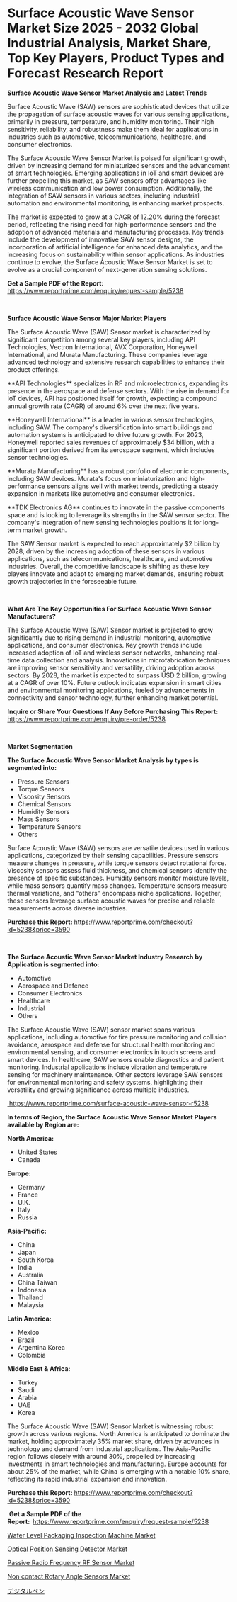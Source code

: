 <p><h1>Surface Acoustic Wave Sensor Market Size 2025 - 2032 Global Industrial Analysis, Market Share, Top Key Players, Product Types and Forecast Research Report</h1></p><p><strong>Surface Acoustic Wave Sensor Market Analysis and Latest Trends</strong></p>
<p><p>Surface Acoustic Wave (SAW) sensors are sophisticated devices that utilize the propagation of surface acoustic waves for various sensing applications, primarily in pressure, temperature, and humidity monitoring. Their high sensitivity, reliability, and robustness make them ideal for applications in industries such as automotive, telecommunications, healthcare, and consumer electronics. </p><p>The Surface Acoustic Wave Sensor Market is poised for significant growth, driven by increasing demand for miniaturized sensors and the advancement of smart technologies. Emerging applications in IoT and smart devices are further propelling this market, as SAW sensors offer advantages like wireless communication and low power consumption. Additionally, the integration of SAW sensors in various sectors, including industrial automation and environmental monitoring, is enhancing market prospects.</p><p>The market is expected to grow at a CAGR of 12.20% during the forecast period, reflecting the rising need for high-performance sensors and the adoption of advanced materials and manufacturing processes. Key trends include the development of innovative SAW sensor designs, the incorporation of artificial intelligence for enhanced data analytics, and the increasing focus on sustainability within sensor applications. As industries continue to evolve, the Surface Acoustic Wave Sensor Market is set to evolve as a crucial component of next-generation sensing solutions.</p></p>
<p><strong>Get a Sample PDF of the Report:&nbsp;</strong> <a href="https://www.reportprime.com/enquiry/request-sample/5238?utm_campaign=101&utm_medium=2&utm_source=Github&utm_content=ia&utm_term=19032025&utm_id=surface-acoustic-wave-sensor">https://www.reportprime.com/enquiry/request-sample/5238</a></p>
<p>&nbsp;</p>
<p><strong>Surface Acoustic Wave Sensor Major Market Players</strong></p>
<p><p>The Surface Acoustic Wave (SAW) Sensor market is characterized by significant competition among several key players, including API Technologies, Vectron International, AVX Corporation, Honeywell International, and Murata Manufacturing. These companies leverage advanced technology and extensive research capabilities to enhance their product offerings.</p><p>**API Technologies** specializes in RF and microelectronics, expanding its presence in the aerospace and defense sectors. With the rise in demand for IoT devices, API has positioned itself for growth, expecting a compound annual growth rate (CAGR) of around 6% over the next five years.</p><p>**Honeywell International** is a leader in various sensor technologies, including SAW. The company's diversification into smart buildings and automation systems is anticipated to drive future growth. For 2023, Honeywell reported sales revenues of approximately $34 billion, with a significant portion derived from its aerospace segment, which includes sensor technologies.</p><p>**Murata Manufacturing** has a robust portfolio of electronic components, including SAW devices. Murata's focus on miniaturization and high-performance sensors aligns well with market trends, predicting a steady expansion in markets like automotive and consumer electronics.</p><p>**TDK Electronics AG** continues to innovate in the passive components space and is looking to leverage its strengths in the SAW sensor sector. The company's integration of new sensing technologies positions it for long-term market growth.</p><p>The SAW Sensor market is expected to reach approximately $2 billion by 2028, driven by the increasing adoption of these sensors in various applications, such as telecommunications, healthcare, and automotive industries. Overall, the competitive landscape is shifting as these key players innovate and adapt to emerging market demands, ensuring robust growth trajectories in the foreseeable future.</p></p>
<p>&nbsp;</p>
<p><strong>What Are The Key Opportunities For Surface Acoustic Wave Sensor Manufacturers?</strong></p>
<p><p>The Surface Acoustic Wave (SAW) Sensor market is projected to grow significantly due to rising demand in industrial monitoring, automotive applications, and consumer electronics. Key growth trends include increased adoption of IoT and wireless sensor networks, enhancing real-time data collection and analysis. Innovations in microfabrication techniques are improving sensor sensitivity and versatility, driving adoption across sectors. By 2028, the market is expected to surpass USD 2 billion, growing at a CAGR of over 10%. Future outlook indicates expansion in smart cities and environmental monitoring applications, fueled by advancements in connectivity and sensor technology, further enhancing market potential.</p></p>
<p><strong>Inquire or Share Your Questions If Any Before Purchasing This Report:</strong> <a href="https://www.reportprime.com/enquiry/pre-order/5238?utm_campaign=101&utm_medium=2&utm_source=Github&utm_content=ia&utm_term=19032025&utm_id=surface-acoustic-wave-sensor">https://www.reportprime.com/enquiry/pre-order/5238</a></p>
<p>&nbsp;</p>
<p><strong>Market Segmentation</strong></p>
<p><strong>The Surface Acoustic Wave Sensor Market Analysis by types is segmented into:</strong></p>
<p><ul><li>Pressure Sensors</li><li>Torque Sensors</li><li>Viscosity Sensors</li><li>Chemical Sensors</li><li>Humidity Sensors</li><li>Mass Sensors</li><li>Temperature Sensors</li><li>Others</li></ul></p>
<p><p>Surface Acoustic Wave (SAW) sensors are versatile devices used in various applications, categorized by their sensing capabilities. Pressure sensors measure changes in pressure, while torque sensors detect rotational force. Viscosity sensors assess fluid thickness, and chemical sensors identify the presence of specific substances. Humidity sensors monitor moisture levels, while mass sensors quantify mass changes. Temperature sensors measure thermal variations, and "others" encompass niche applications. Together, these sensors leverage surface acoustic waves for precise and reliable measurements across diverse industries.</p></p>
<p><strong>Purchase this Report:&nbsp;</strong><a href="https://www.reportprime.com/checkout?id=5238&price=3590&utm_campaign=101&utm_medium=2&utm_source=Github&utm_content=ia&utm_term=19032025&utm_id=surface-acoustic-wave-sensor">https://www.reportprime.com/checkout?id=5238&price=3590</a></p>
<p>&nbsp;</p>
<p><strong>The Surface Acoustic Wave Sensor Market Industry Research by Application is segmented into:</strong></p>
<p><ul><li>Automotive</li><li>Aerospace and Defence</li><li>Consumer Electronics</li><li>Healthcare</li><li>Industrial</li><li>Others</li></ul></p>
<p><p>The Surface Acoustic Wave (SAW) sensor market spans various applications, including automotive for tire pressure monitoring and collision avoidance, aerospace and defense for structural health monitoring and environmental sensing, and consumer electronics in touch screens and smart devices. In healthcare, SAW sensors enable diagnostics and patient monitoring. Industrial applications include vibration and temperature sensing for machinery maintenance. Other sectors leverage SAW sensors for environmental monitoring and safety systems, highlighting their versatility and growing significance across multiple industries.</p></p>
<p><a href="https://www.reportprime.com/surface-acoustic-wave-sensor-r5238?utm_campaign=101&utm_medium=2&utm_source=Github&utm_content=ia&utm_term=19032025&utm_id=surface-acoustic-wave-sensor">&nbsp;https://www.reportprime.com/surface-acoustic-wave-sensor-r5238</a></p>
<p><strong>In terms of Region, the Surface Acoustic Wave Sensor Market Players available by Region are:</strong></p>
<p>
    <p> <strong> North America: </strong>
        <ul>
            <li>United States</li>
            <li>Canada</li>
        </ul>
        </p> 
    <p> <strong> Europe: </strong>
        <ul>
            <li>Germany</li>
            <li>France</li>
            <li>U.K.</li>
            <li>Italy</li>
            <li>Russia</li>
        </ul>
        </p> 
    <p> <strong> Asia-Pacific: </strong>
        <ul>
            <li>China</li>
            <li>Japan</li>
            <li>South Korea</li>
            <li>India</li>
            <li>Australia</li>
            <li>China Taiwan</li>
            <li>Indonesia</li>
            <li>Thailand</li>
            <li>Malaysia</li>
        </ul>
        </p> 
    <p> <strong> Latin America: </strong>
        <ul>
            <li>Mexico</li>
            <li>Brazil</li>
            <li>Argentina Korea</li>
            <li>Colombia</li>
        </ul>
        </p> 
    <p> <strong> Middle East & Africa: </strong>
        <ul>
            <li>Turkey</li>
            <li>Saudi</li>
            <li>Arabia</li>
            <li>UAE</li>
            <li>Korea</li>
        </ul>
    </p>
    </p>
<p><p>The Surface Acoustic Wave (SAW) Sensor Market is witnessing robust growth across various regions. North America is anticipated to dominate the market, holding approximately 35% market share, driven by advances in technology and demand from industrial applications. The Asia-Pacific region follows closely with around 30%, propelled by increasing investments in smart technologies and manufacturing. Europe accounts for about 25% of the market, while China is emerging with a notable 10% share, reflecting its rapid industrial expansion and innovation.</p></p>
<p><strong>Purchase this Report: </strong><a href="https://www.reportprime.com/checkout?id=5238&price=3590&utm_campaign=101&utm_medium=2&utm_source=Github&utm_content=ia&utm_term=19032025&utm_id=surface-acoustic-wave-sensor">https://www.reportprime.com/checkout?id=5238&price=3590</a></p>
<p>&nbsp;<strong>Get a Sample PDF of the Report:&nbsp;&nbsp;</strong><a href="https://www.reportprime.com/enquiry/request-sample/5238?utm_campaign=101&utm_medium=2&utm_source=Github&utm_content=ia&utm_term=19032025&utm_id=surface-acoustic-wave-sensor">https://www.reportprime.com/enquiry/request-sample/5238</a></p>
<p><strong></strong></p>
<p><p><a href="https://github.com/messonmengen75/Market-Research-Report-List-1/blob/main/wafer-level-packaging-inspection-machine-market.md?utm_campaign=101&utm_medium=2&utm_source=Github&utm_content=ia&utm_term=19032025&utm_id=surface-acoustic-wave-sensor">Wafer Level Packaging Inspection Machine Market</a></p><p><a href="https://github.com/saimntamiki/Market-Research-Report-List-1/blob/main/optical-position-sensing-detector-market.md?utm_campaign=101&utm_medium=2&utm_source=Github&utm_content=ia&utm_term=19032025&utm_id=surface-acoustic-wave-sensor">Optical Position Sensing Detector Market</a></p><p><a href="https://github.com/djihencygnel74/Market-Research-Report-List-1/blob/main/passive-radio-frequency-rf-sensor-market.md?utm_campaign=101&utm_medium=2&utm_source=Github&utm_content=ia&utm_term=19032025&utm_id=surface-acoustic-wave-sensor">Passive Radio Frequency RF Sensor Market</a></p><p><a href="https://github.com/zymerivarrik6/Market-Research-Report-List-1/blob/main/non-contact-rotary-angle-sensors-market.md?utm_campaign=101&utm_medium=2&utm_source=Github&utm_content=ia&utm_term=19032025&utm_id=surface-acoustic-wave-sensor">Non contact Rotary Angle Sensors Market</a></p><p><a href="https://github.com/lababdou/Market-Research-Report-List-7/blob/main/279757147073.md?utm_campaign=101&utm_medium=2&utm_source=Github&utm_content=ia&utm_term=19032025&utm_id=surface-acoustic-wave-sensor">デジタルペン</a></p></p>